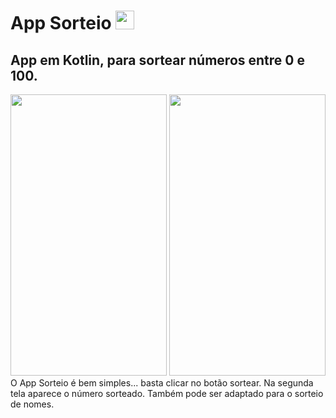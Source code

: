 # App Sorteio <img src="https://img.icons8.com/color/72/kotlin.png" width="30" height="30" />

## App em Kotlin, para sortear números entre 0 e 100.

<div align="middle">
<img src="https://user-images.githubusercontent.com/29150094/162586523-f806e9b7-2e94-4421-8456-3c0067cc10f5.png" width="250" height="450" /> <img src="https://user-images.githubusercontent.com/29150094/162586526-744dd93e-98b8-4eab-8275-22a940518dd5.png" width="250" height="450" />
</div>
O App Sorteio é bem simples... basta clicar no botão sortear. 
  Na segunda tela aparece o número sorteado.
Também pode ser adaptado para o sorteio de nomes.

